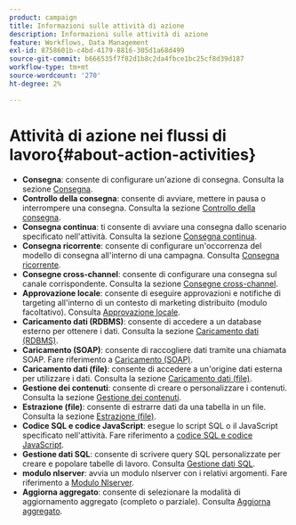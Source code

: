 ```yaml
---
product: campaign
title: Informazioni sulle attività di azione
description: Informazioni sulle attività di azione
feature: Workflows, Data Management
exl-id: 8758601b-c4bd-4179-8816-305d1a68d499
source-git-commit: b666535f7f82d1b8c2da4fbce1bc25cf8d39d187
workflow-type: tm+mt
source-wordcount: '270'
ht-degree: 2%

---
```


# Attività di azione nei flussi di lavoro{#about-action-activities}



* **Consegna**: consente di configurare un&#39;azione di consegna. Consulta la sezione [Consegna](delivery.md).
* **Controllo della consegna**: consente di avviare, mettere in pausa o interrompere una consegna. Consulta la sezione [Controllo della consegna](delivery-control.md).
* **Consegna continua**: ti consente di avviare una consegna dallo scenario specificato nell&#39;attività. Consulta la sezione [Consegna continua](continuous-delivery.md).
* **Consegna ricorrente**: consente di configurare un&#39;occorrenza del modello di consegna all&#39;interno di una campagna. Consulta [Consegna ricorrente](recurring-delivery.md).
* **Consegne cross-channel**: consente di configurare una consegna sul canale corrispondente. Consulta la sezione [Consegne cross-channel](cross-channel-deliveries.md).
* **Approvazione locale**: consente di eseguire approvazioni e notifiche di targeting all&#39;interno di un contesto di marketing distribuito (modulo facoltativo). Consulta [Approvazione locale](local-approval.md).
* **Caricamento dati (RDBMS)**: consente di accedere a un database esterno per ottenere i dati. Consulta la sezione [Caricamento dati (RDBMS)](data-loading-rdbms.md).
* **Caricamento (SOAP)**: consente di raccogliere dati tramite una chiamata SOAP. Fare riferimento a [Caricamento (SOAP)](loading-soap.md).
* **Caricamento dati (file)**: consente di accedere a un&#39;origine dati esterna per utilizzare i dati. Consulta la sezione [Caricamento dati (file)](data-loading-file.md).
* **Gestione dei contenuti**: consente di creare o personalizzare i contenuti. Consulta la sezione [Gestione dei contenuti](content-management.md).
* **Estrazione (file)**: consente di estrarre dati da una tabella in un file. Consulta la sezione [Estrazione (file)](extraction-file.md).
* **Codice SQL e codice JavaScript**: esegue lo script SQL o il JavaScript specificato nell&#39;attività. Fare riferimento a [codice SQL e codice JavaScript](sql-code-and-javascript-code.md).
* **Gestione dati SQL**: consente di scrivere query SQL personalizzate per creare e popolare tabelle di lavoro. Consulta [Gestione dati SQL](sql-data-management.md).
* **modulo nlserver**: avvia un modulo nlserver con i relativi argomenti. Fare riferimento a [Modulo Nlserver](nlserver-module.md).
* **Aggiorna aggregato**: consente di selezionare la modalità di aggiornamento aggregato (completo o parziale). Consulta [Aggiorna aggregato](update-aggregate.md).
